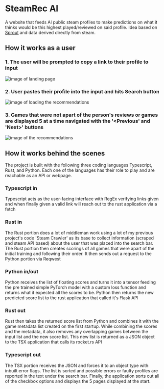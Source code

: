 # SteamRec AI 
A website that feeds AI public steam profiles to make predictions on what it thinks would be this highest played/reviewed on said profile. Idea based on [Sprout](https://github.com/Ameobea/sprout) and data derived directly from steam.

## How it works as a user
### 1. The user will be prompted to copy a link to their profile to input
![image of landing page](https://github.com/bossadapt/SteamRec-AI/assets/37967493/b8d7e344-86c9-4099-863d-c63e0968d132)
### 2. User pastes their profile into the input and hits Search button
![image of loading the recommendations](https://github.com/bossadapt/SteamRec-AI/assets/37967493/dd6ea7bc-1802-4214-b139-ce9139fb91f2)
### 3. Games that were not apart of the person's reviews or games are displayed 5 at a time navigated with the '<Previous' and 'Next>' buttons
![image of the recommendations](https://github.com/bossadapt/SteamRec-AI/assets/37967493/8d912b39-2c59-4ca4-a017-75e9b0db48ae)

## How it works behind the scenes
The project is built with the following three coding languages Typescript, Rust, and Python. Each one of the languages has their role to play and are reachable as an API or webpage.

### Typescript in
Typescript acts as the user-facing interface with RegEx verifying links given and when finally given a valid link will reach out to the rust application via a fetch
### Rust in
The Rust portion does a lot of middleman work using a lot of my previous project's code 'Steam Crawler' as its base to collect information (scraped and steam API based) about the user that was placed into the search bar. The Rust portion then creates scorings of all games that were apart of the initial training and following their order. It then sends out a request to the Python portion via Reqwest
### Python in/out
Python receives the list of floating scores and turns it into a tensor feeding the pre trained simple PyTorch model with a custom loss function and returns what it expected all the scores to be. Python then returns the new predicted score list to the rust application that called it's Flask API

### Rust out
Rust then takes the returned score list from Python and combines it with the game metadata list created on the first startup. While combining the scores and the metadata, it also removes any overlapping games between the input list and the new score list. This new list is returned as a JSON object to the TSX application that calls its rocket.rs API

### Typescript out
The TSX portion receives the JSON and forces it to an object type with inbuilt error flags. The list is sorted and possible errors or faulty profiles are reported in the text under the search bar. Finally, the application sorts out all of the checkbox options and displays the 5 pages displayed at the start.
